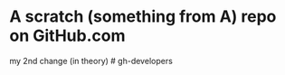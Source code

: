 # A scratch (something from A) repo on GitHub.com

my 2nd change (in theory)
#   g h - d e v e l o p e r s 
 
 
